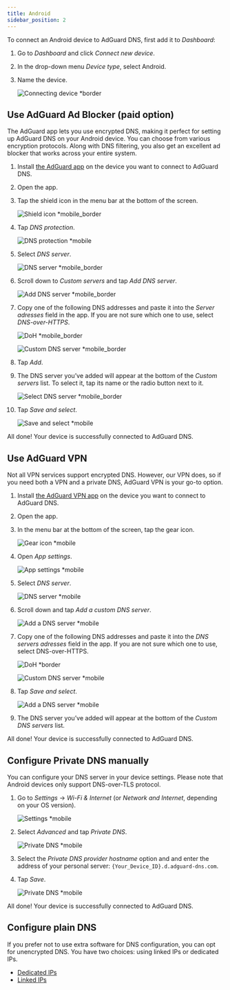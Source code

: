```yaml
---
title: Android
sidebar_position: 2
---
```


To connect an Android device to AdGuard DNS, first add it to *Dashboard*:

1. Go to *Dashboard* and click *Connect new device*.
1. In the drop-down menu *Device type*, select Android.
1. Name the device.

    ![Connecting device *border](https://cdn.adtidy.org/content/kb/dns/private/new_dns/connect/android_ab/choose_android.png)

## Use AdGuard Ad Blocker (paid option)

The AdGuard app lets you use encrypted DNS, making it perfect for setting up AdGuard DNS on your Android device. You can choose from various encryption protocols. Along with DNS filtering, you also get an excellent ad blocker that works across your entire system.

1. Install [the AdGuard app](https://adguard.com/adguard-android/overview.html) on the device you want to connect to AdGuard DNS.
1. Open the app.
1. Tap the shield icon in the menu bar at the bottom of the screen.

    ![Shield icon *mobile_border](https://cdn.adtidy.org/content/kb/dns/private/new_dns/connect/android_ab/android_step3.png)

1. Tap *DNS protection*.

    ![DNS protection *mobile](https://cdn.adtidy.org/content/kb/dns/private/new_dns/connect/android_ab/android_step4.png)

1. Select *DNS server*.

    ![DNS server *mobile_border](https://cdn.adtidy.org/content/kb/dns/private/new_dns/connect/android_ab/android_step5.png)

1. Scroll down to *Custom servers* and tap *Add DNS server*.

    ![Add DNS server *mobile_border](https://cdn.adtidy.org/content/kb/dns/private/new_dns/connect/android_ab/android_step6.png)

1. Copy one of the following DNS addresses and paste it into the *Server adresses* field in the app. If you are not sure which one to use, select *DNS-over-HTTPS*.

    ![DoH *mobile_border](https://cdn.adtidy.org/content/kb/dns/private/new_dns/connect/android_ab/android_step7_1.png)

    ![Custom DNS server *mobile_border](https://cdn.adtidy.org/content/kb/dns/private/new_dns/connect/android_ab/android_step7_2.png)

1. Tap *Add*.
1. The DNS server you’ve added will appear at the bottom of the *Custom servers* list. To select it, tap its name or the radio button next to it.

    ![Select DNS server *mobile_border](https://cdn.adtidy.org/content/kb/dns/private/new_dns/connect/android_ab/android_step_9.png)

1. Tap *Save and select*.

    ![Save and select *mobile](https://cdn.adtidy.org/content/kb/dns/private/new_dns/connect/android_ab/android_step10.png)

All done! Your device is successfully connected to AdGuard DNS.

## Use AdGuard VPN

Not all VPN services support encrypted DNS. However, our VPN does, so if you need both a VPN and a private DNS, AdGuard VPN is your go-to option.

1. Install [the AdGuard VPN app](https://adguard-vpn.com/android/overview.html) on the device you want to connect to AdGuard DNS.
1. Open the app.
1. In the menu bar at the bottom of the screen, tap the gear icon.

    ![Gear icon *mobile](https://cdn.adtidy.org/content/kb/dns/private/new_dns/connect/android_vpn/android_step3.png)

1. Open *App settings*.

    ![App settings *mobile](https://cdn.adtidy.org/content/kb/dns/private/new_dns/connect/android_vpn/android_step4.png)

1. Select *DNS server*.

    ![DNS server *mobile](https://cdn.adtidy.org/content/kb/dns/private/new_dns/connect/android_vpn/android_step5.png)

1. Scroll down and tap *Add a custom DNS server*.

    ![Add a DNS server *mobile](https://cdn.adtidy.org/content/kb/dns/private/new_dns/connect/android_vpn/android_step6.png)

1. Copy one of the following DNS addresses and paste it into the *DNS servers adresses* field in the app. If you are not sure which one to use, select DNS-over-HTTPS.

    ![DoH *border](https://cdn.adtidy.org/content/kb/dns/private/new_dns/connect/android_vpn/android_step7_1.png)

    ![Custom DNS server *mobile](https://cdn.adtidy.org/content/kb/dns/private/new_dns/connect/android_vpn/android_step7_2.png)

1. Tap *Save and select*.

    ![Add a DNS server *mobile](https://cdn.adtidy.org/content/kb/dns/private/new_dns/connect/android_vpn/android_step8.png)

1. The DNS server you’ve added will appear at the bottom of the *Custom DNS servers* list.

All done! Your device is successfully connected to AdGuard DNS.

## Configure Private DNS manually

You can configure your DNS server in your device settings. Please note that Android devices only support DNS-over-TLS protocol.

1. Go to *Settings* → *Wi-Fi & Internet* (or *Network and Internet*, depending on your OS version).

    ![Settings *mobile](https://cdn.adtidy.org/content/kb/dns/private/new_dns/connect/android_manual/manual_step1.png)

1. Select *Advanced* and tap *Private DNS*.

    ![Private DNS *mobile](https://cdn.adtidy.org/content/kb/dns/private/new_dns/connect/android_manual/manual_step2.png)

1. Select the *Private DNS provider hostname* option and and enter the address of your personal server: `{Your_Device_ID}.d.adguard-dns.com`.
1. Tap *Save*.

    ![Private DNS *mobile](https://cdn.adtidy.org/content/kb/dns/private/new_dns/connect/android_manual/manual_step4.png)

All done! Your device is successfully connected to AdGuard DNS.

## Configure plain DNS

If you prefer not to use extra software for DNS configuration, you can opt for unencrypted DNS. You have two choices: using linked IPs or dedicated IPs.

- [Dedicated IPs](/private-dns/connect-devices/other-options/dedicated-ip.md)
- [Linked IPs](/private-dns/connect-devices/other-options/linked-ip.md)
